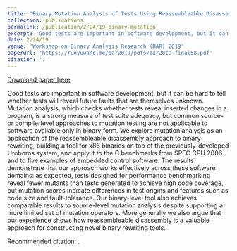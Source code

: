 ```yaml
---
title: "Binary Mutation Analysis of Tests Using Reassembleable Disassembly"
collection: publications
permalink: /publication/2/24/19-binary-mutation
excerpt: 'Good tests are important in software development, but it can be hard to tell whether tests will reveal future faults that are themselves unknown. Mutation analysis, which checks whether tests reveal inserted changes in a program, is a strong measure of test suite adequacy, but common source-or compilerlevel approaches to mutation testing are not applicable to software available only in binary form. We explore mutation analysis as an application of the reassembleable disassembly approach to binary rewriting, building a tool for x86 binaries on top of the previously-developed Uroboros system, and apply it to the C benchmarks from SPEC CPU 2006 and to five examples of embedded control software. The results demonstrate that our approach works effectively across these software domains: as expected, tests designed for performance benchmarking reveal fewer mutants than tests generated to achieve high code coverage, but mutation scores indicate differences in test origins and features such as code size and fault-tolerance. Our binary-level tool also achieves comparable results to source-level mutation analysis despite supporting a more limited set of mutation operators. More generally we also argue that our experience shows how reassembleable disassembly is a valuable approach for constructing novel binary rewriting tools.'
date: 2/24/19
venue: 'Workshop on Binary Analysis Research (BAR) 2019'
paperurl: 'https://ruoyuwang.me/bar2019/pdfs/bar2019-final58.pdf'
citation: '.'
---
```


<a href='https://ruoyuwang.me/bar2019/pdfs/bar2019-final58.pdf'>Download paper here</a>

Good tests are important in software development, but it can be hard to tell whether tests will reveal future faults that are themselves unknown. Mutation analysis, which checks whether tests reveal inserted changes in a program, is a strong measure of test suite adequacy, but common source-or compilerlevel approaches to mutation testing are not applicable to software available only in binary form. We explore mutation analysis as an application of the reassembleable disassembly approach to binary rewriting, building a tool for x86 binaries on top of the previously-developed Uroboros system, and apply it to the C benchmarks from SPEC CPU 2006 and to five examples of embedded control software. The results demonstrate that our approach works effectively across these software domains: as expected, tests designed for performance benchmarking reveal fewer mutants than tests generated to achieve high code coverage, but mutation scores indicate differences in test origins and features such as code size and fault-tolerance. Our binary-level tool also achieves comparable results to source-level mutation analysis despite supporting a more limited set of mutation operators. More generally we also argue that our experience shows how reassembleable disassembly is a valuable approach for constructing novel binary rewriting tools.

Recommended citation: .